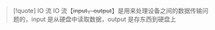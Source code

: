 
>[!quote] IO 流
>IO 流【~~input，output~~】是用来处理设备之间的数据传输问题的，input 是从硬盘中读取数据，output 是存东西到硬盘上

















